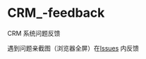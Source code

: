# CRM_-feedback
CRM 系统问题反馈

遇到问题亲截图（浏览器全屏）在[Issues](https://github.com/UReact/CRM_-feedback/issues) 内反馈
